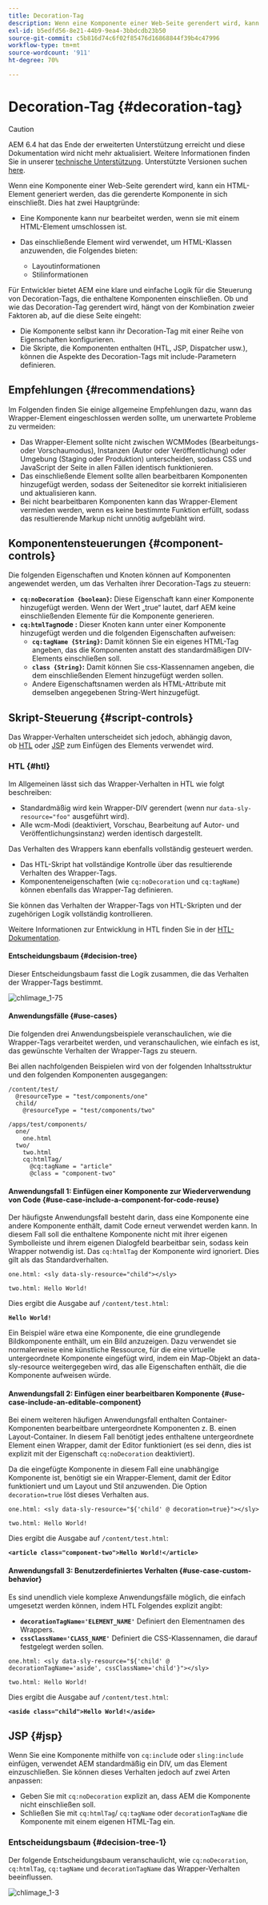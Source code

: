 ```yaml
---
title: Decoration-Tag
description: Wenn eine Komponente einer Web-Seite gerendert wird, kann ein HTML-Element generiert werden, das die gerenderte Komponente in sich einschließt. Für Entwickler bietet AEM eine klare und einfache Logik für die Steuerung von Decoration-Tags, die enthaltene Komponenten einschließen.
exl-id: b5edfd56-8e21-44b9-9ea4-3bbdcdb23b50
source-git-commit: c5b816d74c6f02f85476d16868844f39b4c47996
workflow-type: tm+mt
source-wordcount: '911'
ht-degree: 70%

---
```


# Decoration-Tag {#decoration-tag}

>[!CAUTION]
>
>AEM 6.4 hat das Ende der erweiterten Unterstützung erreicht und diese Dokumentation wird nicht mehr aktualisiert. Weitere Informationen finden Sie in unserer [technische Unterstützung](https://helpx.adobe.com/de/support/programs/eol-matrix.html). Unterstützte Versionen suchen [here](https://experienceleague.adobe.com/docs/?lang=de).

Wenn eine Komponente einer Web-Seite gerendert wird, kann ein HTML-Element generiert werden, das die gerenderte Komponente in sich einschließt. Dies hat zwei Hauptgründe:

* Eine Komponente kann nur bearbeitet werden, wenn sie mit einem HTML-Element umschlossen ist.
* Das einschließende Element wird verwendet, um HTML-Klassen anzuwenden, die Folgendes bieten:

   * Layoutinformationen
   * Stilinformationen

Für Entwickler bietet AEM eine klare und einfache Logik für die Steuerung von Decoration-Tags, die enthaltene Komponenten einschließen. Ob und wie das Decoration-Tag gerendert wird, hängt von der Kombination zweier Faktoren ab, auf die diese Seite eingeht:

* Die Komponente selbst kann ihr Decoration-Tag mit einer Reihe von Eigenschaften konfigurieren.
* Die Skripte, die Komponenten enthalten (HTL, JSP, Dispatcher usw.), können die Aspekte des Decoration-Tags mit include-Parametern definieren.

## Empfehlungen {#recommendations}

Im Folgenden finden Sie einige allgemeine Empfehlungen dazu, wann das Wrapper-Element eingeschlossen werden sollte, um unerwartete Probleme zu vermeiden:

* Das Wrapper-Element sollte nicht zwischen WCMModes (Bearbeitungs- oder Vorschaumodus), Instanzen (Autor oder Veröffentlichung) oder Umgebung (Staging oder Produktion) unterscheiden, sodass CSS und JavaScript der Seite in allen Fällen identisch funktionieren.
* Das einschließende Element sollte allen bearbeitbaren Komponenten hinzugefügt werden, sodass der Seiteneditor sie korrekt initialisieren und aktualisieren kann.
* Bei nicht bearbeitbaren Komponenten kann das Wrapper-Element vermieden werden, wenn es keine bestimmte Funktion erfüllt, sodass das resultierende Markup nicht unnötig aufgebläht wird.

## Komponentensteuerungen {#component-controls}

Die folgenden Eigenschaften und Knoten können auf Komponenten angewendet werden, um das Verhalten ihrer Decoration-Tags zu steuern:

* **`cq:noDecoration {boolean}`:** Diese Eigenschaft kann einer Komponente hinzugefügt werden. Wenn der Wert „true“ lautet, darf AEM keine einschließenden Elemente für die Komponente generieren.
* **`cq:htmlTag`node :** Dieser Knoten kann unter einer Komponente hinzugefügt werden und die folgenden Eigenschaften aufweisen:
   * **`cq:tagName {String}`:** Damit können Sie ein eigenes HTML-Tag angeben, das die Komponenten anstatt des standardmäßigen DIV-Elements einschließen soll.
   * **`class {String}`:** Damit können Sie css-Klassennamen angeben, die dem einschließenden Element hinzugefügt werden sollen.
   * Andere Eigenschaftsnamen werden als HTML-Attribute mit demselben angegebenen String-Wert hinzugefügt.

## Skript-Steuerung {#script-controls}

Das Wrapper-Verhalten unterscheidet sich jedoch, abhängig davon, ob [HTL](/help/sites-developing/decoration-tag.md#htl) oder [JSP](/help/sites-developing/decoration-tag.md#jsp) zum Einfügen des Elements verwendet wird.

### HTL {#htl}

Im Allgemeinen lässt sich das Wrapper-Verhalten in HTL wie folgt beschreiben:

* Standardmäßig wird kein Wrapper-DIV gerendert (wenn nur `data-sly-resource="foo"` ausgeführt wird).
* Alle wcm-Modi (deaktiviert, Vorschau, Bearbeitung auf Autor- und Veröffentlichungsinstanz) werden identisch dargestellt.

Das Verhalten des Wrappers kann ebenfalls vollständig gesteuert werden.

* Das HTL-Skript hat vollständige Kontrolle über das resultierende Verhalten des Wrapper-Tags.
* Komponenteneigenschaften (wie `cq:noDecoration` und `cq:tagName`) können ebenfalls das Wrapper-Tag definieren.

Sie können das Verhalten der Wrapper-Tags von HTL-Skripten und der zugehörigen Logik vollständig kontrollieren.

Weitere Informationen zur Entwicklung in HTL finden Sie in der [HTL-Dokumentation](https://helpx.adobe.com/de/experience-manager/htl/user-guide.html).

#### Entscheidungsbaum {#decision-tree}

Dieser Entscheidungsbaum fasst die Logik zusammen, die das Verhalten der Wrapper-Tags bestimmt.

![chlimage_1-75](assets/chlimage_1-75.png)

#### Anwendungsfälle {#use-cases}

Die folgenden drei Anwendungsbeispiele veranschaulichen, wie die Wrapper-Tags verarbeitet werden, und veranschaulichen, wie einfach es ist, das gewünschte Verhalten der Wrapper-Tags zu steuern.

Bei allen nachfolgenden Beispielen wird von der folgenden Inhaltsstruktur und den folgenden Komponenten ausgegangen:

```
/content/test/
  @resourceType = "test/components/one"
  child/
    @resourceType = "test/components/two"
```

```
/apps/test/components/
  one/
    one.html
  two/
    two.html
    cq:htmlTag/
      @cq:tagName = "article"
      @class = "component-two"
```

#### Anwendungsfall 1: Einfügen einer Komponente zur Wiederverwendung von Code {#use-case-include-a-component-for-code-reuse}

Der häufigste Anwendungsfall besteht darin, dass eine Komponente eine andere Komponente enthält, damit Code erneut verwendet werden kann. In diesem Fall soll die enthaltene Komponente nicht mit ihrer eigenen Symbolleiste und ihrem eigenen Dialogfeld bearbeitbar sein, sodass kein Wrapper notwendig ist. Das `cq:htmlTag` der Komponente wird ignoriert. Dies gilt als das Standardverhalten.

`one.html: <sly data-sly-resource="child"></sly>`

`two.html: Hello World!`

Dies ergibt die Ausgabe auf `/content/test.html`:

**`Hello World!`**

Ein Beispiel wäre etwa eine Komponente, die eine grundlegende Bildkomponente enthält, um ein Bild anzuzeigen. Dazu verwendet sie normalerweise eine künstliche Ressource, für die eine virtuelle untergeordnete Komponente eingefügt wird, indem ein Map-Objekt an data-sly-resource weitergegeben wird, das alle Eigenschaften enthält, die die Komponente aufweisen würde.

#### Anwendungsfall 2: Einfügen einer bearbeitbaren Komponente {#use-case-include-an-editable-component}

Bei einem weiteren häufigen Anwendungsfall enthalten Container-Komponenten bearbeitbare untergeordnete Komponenten z. B. einen Layout-Container. In diesem Fall benötigt jedes enthaltene untergeordnete Element einen Wrapper, damit der Editor funktioniert (es sei denn, dies ist explizit mit der Eigenschaft `cq:noDecoration` deaktiviert).

Da die eingefügte Komponente in diesem Fall eine unabhängige Komponente ist, benötigt sie ein Wrapper-Element, damit der Editor funktioniert und um Layout und Stil anzuwenden. Die Option `decoration=true` löst dieses Verhalten aus.

`one.html: <sly data-sly-resource="${'child' @ decoration=true}"></sly>`

`two.html: Hello World!`

Dies ergibt die Ausgabe auf `/content/test.html`:

**`<article class="component-two">Hello World!</article>`**

#### Anwendungsfall 3: Benutzerdefiniertes Verhalten {#use-case-custom-behavior}

Es sind unendlich viele komplexe Anwendungsfälle möglich, die einfach umgesetzt werden können, indem HTL Folgendes explizit angibt:

* **`decorationTagName='ELEMENT_NAME'`** Definiert den Elementnamen des Wrappers.
* **`cssClassName='CLASS_NAME'`** Definiert die CSS-Klassennamen, die darauf festgelegt werden sollen.

`one.html: <sly data-sly-resource="${'child' @ decorationTagName='aside', cssClassName='child'}"></sly>`

`two.html: Hello World!`

Dies ergibt die Ausgabe auf `/content/test.html`:

**`<aside class="child">Hello World!</aside>`**

## JSP {#jsp}

Wenn Sie eine Komponente mithilfe von `cq:includ`e oder `sling:include` einfügen, verwendet AEM standardmäßig ein DIV, um das Element einzuschließen. Sie können dieses Verhalten jedoch auf zwei Arten anpassen:

* Geben Sie mit `cq:noDecoration` explizit an, dass AEM die Komponente nicht einschließen soll.
* Schließen Sie mit `cq:htmlTag`/ `cq:tagName` oder `decorationTagName` die Komponente mit einem eigenen HTML-Tag ein.

### Entscheidungsbaum {#decision-tree-1}

Der folgende Entscheidungsbaum veranschaulicht, wie `cq:noDecoration`, `cq:htmlTag`, `cq:tagName` und `decorationTagName` das Wrapper-Verhalten beeinflussen.

![chlimage_1-3](assets/chlimage_1-3.jpeg)
